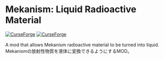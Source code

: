 # Mekanism: Liquid Radioactive Material
<a href="https://www.curseforge.com/minecraft/mc-mods/mekanism-science"><img alt="CurseForge" src="https://cf.way2muchnoise.eu/versions/1103224.svg"></a> 
<a href="https://www.curseforge.com/minecraft/mc-mods/mekanism-science"><img alt="CurseForge" src="https://cf.way2muchnoise.eu/1103224.svg"></a>

A mod that allows Mekanism radioactive material to be turned into liquid.　 
Mekanismの放射性物質を液体に変換できるようにするMOD。
